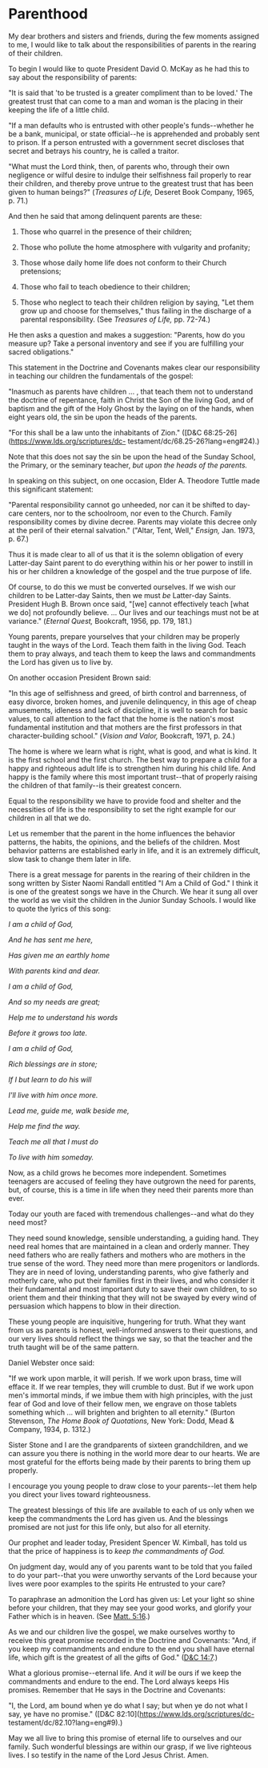 # Parenthood

My dear brothers and sisters and friends, during the few moments assigned to
me, I would like to talk about the responsibilities of parents in the rearing
of their children.

To begin I would like to quote President David O. McKay as he had this to say
about the responsibility of parents:

"It is said that 'to be trusted is a greater compliment than to be loved.' The
greatest trust that can come to a man and woman is the placing in their
keeping the life of a little child.

"If a man defaults who is entrusted with other people's funds--whether he be a
bank, municipal, or state official--he is apprehended and probably sent to
prison. If a person entrusted with a government secret discloses that secret
and betrays his country, he is called a traitor.

"What must the Lord think, then, of parents who, through their own negligence
or wilful desire to indulge their selfishness fail properly to rear their
children, and thereby prove untrue to the greatest trust that has been given
to human beings?" (_Treasures of Life,_ Deseret Book Company, 1965, p. 71.)

And then he said that among delinquent parents are these:

  1. Those who quarrel in the presence of their children;

  2. Those who pollute the home atmosphere with vulgarity and profanity;

  3. Those whose daily home life does not conform to their Church pretensions;

  4. Those who fail to teach obedience to their children;

  5. Those who neglect to teach their children religion by saying, "Let them grow up and choose for themselves," thus failing in the discharge of a parental responsibility. (See _Treasures of Life,_ pp. 72-74.)

He then asks a question and makes a suggestion: "Parents, how do you measure
up? Take a personal inventory and see if you are fulfilling your sacred
obligations."

This statement in the Doctrine and Covenants makes clear our responsibility in
teaching our children the fundamentals of the gospel:

"Inasmuch as parents have children ... , that teach them not to understand the
doctrine of repentance, faith in Christ the Son of the living God, and of
baptism and the gift of the Holy Ghost by the laying on of the hands, when
eight years old, the sin be upon the heads of the parents.

"For this shall be a law unto the inhabitants of Zion." ([D&amp;C
68:25-26](https://www.lds.org/scriptures/dc-
testament/dc/68.25-26?lang=eng#24).)

Note that this does not say the sin be upon the head of the Sunday School, the
Primary, or the seminary teacher, _but upon the heads of the parents._

In speaking on this subject, on one occasion, Elder A. Theodore Tuttle made
this significant statement:

"Parental responsibility cannot go unheeded, nor can it be shifted to day-care
centers, nor to the schoolroom, nor even to the Church. Family responsibility
comes by divine decree. Parents may violate this decree only at the peril of
their eternal salvation." ("Altar, Tent, Well," _Ensign,_ Jan. 1973, p. 67.)

Thus it is made clear to all of us that it is the solemn obligation of every
Latter-day Saint parent to do everything within his or her power to instill in
his or her children a knowledge of the gospel and the true purpose of life.

Of course, to do this we must be converted ourselves. If we wish our children
to be Latter-day Saints, then we must _be_ Latter-day Saints. President Hugh
B. Brown once said, "[we] cannot effectively teach [what we do] not profoundly
believe. ... Our lives and our teachings must not be at variance." (_Eternal
Quest,_ Bookcraft, 1956, pp. 179, 181.)

Young parents, prepare yourselves that your children may be properly taught in
the ways of the Lord. Teach them faith in the living God. Teach them to pray
always, and teach them to keep the laws and commandments the Lord has given us
to live by.

On another occasion President Brown said:

"In this age of selfishness and greed, of birth control and barrenness, of
easy divorce, broken homes, and juvenile delinquency, in this age of cheap
amusements, idleness and lack of discipline, it is well to search for basic
values, to call attention to the fact that the home is the nation's most
fundamental institution and that mothers are the first professors in that
character-building school." (_Vision and Valor,_ Bookcraft, 1971, p. 24.)

The home is where we learn what is right, what is good, and what is kind. It
is the first school and the first church. The best way to prepare a child for
a happy and righteous adult life is to strengthen him during his child life.
And happy is the family where this most important trust--that of properly
raising the children of that family--is their greatest concern.

Equal to the responsibility we have to provide food and shelter and the
necessities of life is the responsibility to set the right example for our
children in all that we do.

Let us remember that the parent in the home influences the behavior patterns,
the habits, the opinions, and the beliefs of the children. Most behavior
patterns are established early in life, and it is an extremely difficult, slow
task to change them later in life.

There is a great message for parents in the rearing of their children in the
song written by Sister Naomi Randall entitled "I Am a Child of God." I think
it is one of the greatest songs we have in the Church. We hear it sung all
over the world as we visit the children in the Junior Sunday Schools. I would
like to quote the lyrics of this song:

_I am a child of God,_

_And he has sent me here,_

_Has given me an earthly home_

_With parents kind and dear._

_I am a child of God,_

_And so my needs are great;_

_Help me to understand his words_

_Before it grows too late._

_I am a child of God,_

_Rich blessings are in store;_

_If I but learn to do his will_

_I'll live with him once more._

_Lead me, guide me, walk beside me,_

_Help me find the way._

_Teach me all that I must do_

_To live with him someday._

Now, as a child grows he becomes more independent. Sometimes teenagers are
accused of feeling they have outgrown the need for parents, but, of course,
this is a time in life when they need their parents more than ever.

Today our youth are faced with tremendous challenges--and what do they need
most?

They need sound knowledge, sensible understanding, a guiding hand. They need
real homes that are maintained in a clean and orderly manner. They need
fathers who are really fathers and mothers who are mothers in the true sense
of the word. They need more than mere progenitors or landlords. They are in
need of loving, understanding parents, who give fatherly and motherly care,
who put their families first in their lives, and who consider it their
fundamental and most important duty to save their own children, to so orient
them and their thinking that they will not be swayed by every wind of
persuasion which happens to blow in their direction.

These young people are inquisitive, hungering for truth. What they want from
us as parents is honest, well-informed answers to their questions, and our
very lives should reflect the things we say, so that the teacher and the truth
taught will be of the same pattern.

Daniel Webster once said:

"If we work upon marble, it will perish. If we work upon brass, time will
efface it. If we rear temples, they will crumble to dust. But if we work upon
men's immortal minds, if we imbue them with high principles, with the just
fear of God and love of their fellow men, we engrave on those tablets
something which ... will brighten and brighten to all eternity." (Burton
Stevenson, _The Home Book of Quotations,_ New York: Dodd, Mead &amp; Company,
1934, p. 1312.)

Sister Stone and I are the grandparents of sixteen grandchildren, and we can
assure you there is nothing in the world more dear to our hearts. We are most
grateful for the efforts being made by their parents to bring them up
properly.

I encourage you young people to draw close to your parents--let them help you
direct your lives toward righteousness.

The greatest blessings of this life are available to each of us only when we
keep the commandments the Lord has given us. And the blessings promised are
not just for this life only, but also for all eternity.

Our prophet and leader today, President Spencer W. Kimball, has told us that
the price of happiness is to _keep the commandments of God._

On judgment day, would any of you parents want to be told that you failed to
do your part--that you were unworthy servants of the Lord because your lives
were poor examples to the spirits He entrusted to your care?

To paraphrase an admonition the Lord has given us: Let your light so shine
before your children, that they may see your good works, and glorify your
Father which is in heaven. (See [Matt.
5:16](https://www.lds.org/scriptures/nt/matt/5.16?lang=eng#15).)

As we and our children live the gospel, we make ourselves worthy to receive
this great promise recorded in the Doctrine and Covenants: "And, if you keep
my commandments and endure to the end you shall have eternal life, which gift
is the greatest of all the gifts of God." ([D&amp;C
14:7](https://www.lds.org/scriptures/dc-testament/dc/14.7?lang=eng#6).)

What a glorious promise--eternal life. And it _will_ be ours if we keep the
commandments and endure to the end. The Lord always keeps His promises.
Remember that He says in the Doctrine and Covenants:

"I, the Lord, am bound when ye do what I say; but when ye do not what I say,
ye have no promise." ([D&amp;C 82:10](https://www.lds.org/scriptures/dc-
testament/dc/82.10?lang=eng#9).)

May we all live to bring this promise of eternal life to ourselves and our
family. Such wonderful blessings are within our grasp, if we live righteous
lives. I so testify in the name of the Lord Jesus Christ. Amen.


